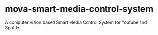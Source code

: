 # mova-smart-media-control-system
A computer vision based Smart Media Control System for Youtube and Spotify.
